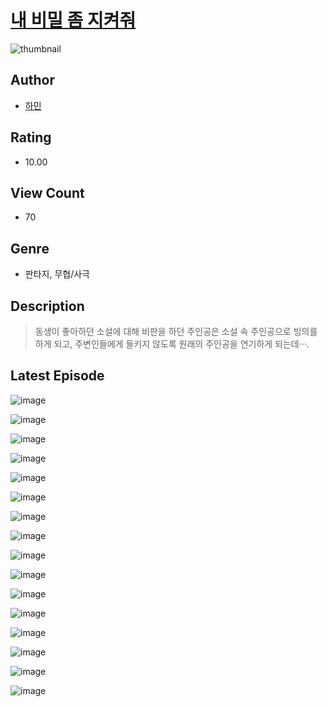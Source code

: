 # [내 비밀 좀 지켜줘](https://comic.naver.com/challenge/list?titleId=811357)
![thumbnail](https://image-comic.pstatic.net/user_contents_data/challenge_comic/2023/05/25/304716/upload_3919033496071659878_480x623.jpeg)

## Author
- [하민](https://comic.naver.com/artistTitle?id=304716)

## Rating
- 10.00

## View Count
- 70

## Genre
- 판타지, 무협/사극

## Description
> 동생이 좋아하던 소설에 대해 비판을 하던 주인공은 소설 속 주인공으로 빙의를 하게 되고, 주변인들에게 들키지 않도록 원래의 주인공을 연기하게 되는데···.


## Latest Episode
![image](https://image-comic.pstatic.net/user_contents_data/challenge_comic/2023/05/25/304716/upload_3689069525957109296.jpeg)

![image](https://image-comic.pstatic.net/user_contents_data/challenge_comic/2023/05/25/304716/upload_7076339417184559670.jpeg)

![image](https://image-comic.pstatic.net/user_contents_data/challenge_comic/2023/05/25/304716/upload_3688784760998814006.jpeg)

![image](https://image-comic.pstatic.net/user_contents_data/challenge_comic/2023/05/25/304716/upload_3689352101180682805.jpeg)

![image](https://image-comic.pstatic.net/user_contents_data/challenge_comic/2023/05/25/304716/upload_4121129427530768998.jpeg)

![image](https://image-comic.pstatic.net/user_contents_data/challenge_comic/2023/05/25/304716/upload_7077460013541778532.jpeg)

![image](https://image-comic.pstatic.net/user_contents_data/challenge_comic/2023/05/25/304716/upload_7292507801249014117.jpeg)

![image](https://image-comic.pstatic.net/user_contents_data/challenge_comic/2023/05/25/304716/upload_7161060065044620388.jpeg)

![image](https://image-comic.pstatic.net/user_contents_data/challenge_comic/2023/05/25/304716/upload_7292793652766783330.jpeg)

![image](https://image-comic.pstatic.net/user_contents_data/challenge_comic/2023/05/25/304716/upload_4063709430064428337.jpeg)

![image](https://image-comic.pstatic.net/user_contents_data/challenge_comic/2023/05/25/304716/upload_7219608183086725169.jpeg)

![image](https://image-comic.pstatic.net/user_contents_data/challenge_comic/2023/05/25/304716/upload_7161395643861459251.jpeg)

![image](https://image-comic.pstatic.net/user_contents_data/challenge_comic/2023/05/25/304716/upload_7149008356898060337.jpeg)

![image](https://image-comic.pstatic.net/user_contents_data/challenge_comic/2023/05/25/304716/upload_7293408292665635379.jpeg)

![image](https://image-comic.pstatic.net/user_contents_data/challenge_comic/2023/05/25/304716/upload_7161675826754367798.jpeg)

![image](https://image-comic.pstatic.net/user_contents_data/challenge_comic/2023/05/25/304716/upload_3559641841768097123.jpeg)
